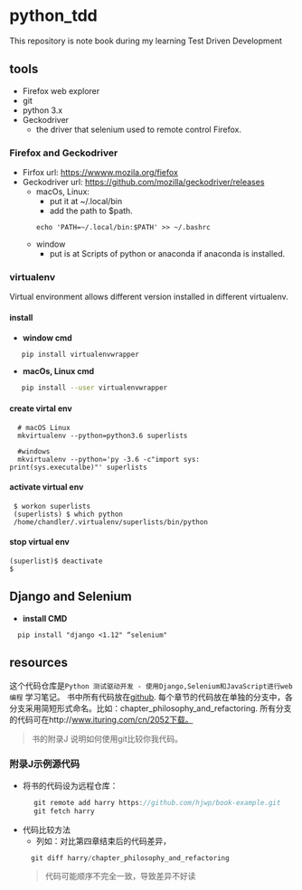 # python_tdd
  This repository is note book during my learning Test Driven Development

## tools

* Firefox web explorer
* git
* python 3.x
* Geckodriver
  - the driver that selenium used to remote control Firefox.

### Firefox and Geckodriver
* Firfox url: https://wwww.mozila.org/fiefox
* Geckodriver url: https://github.com/mozilla/geckodriver/releases
  - macOs, Linux: 
    + put it at ~/.local/bin
    + add the path to $path.
    ``` 
    echo 'PATH=~/.local/bin:$PATH' >> ~/.bashrc
    ```
  - window
    + put is at Scripts of python or anaconda if anaconda is installed.
### virtualenv
  Virtual environment allows different version installed in different virtualenv.

#### install
  * **window cmd**
  ``` BASH
     pip install virtualenvwrapper
  ```
  * **macOs, Linux cmd**
  ``` BASH
     pip install --user virtualenvwrapper
  ```
#### create virtal env
```
  # macOS Linux
  mkvirtualenv --python=python3.6 superlists

  #windows
  mkvirtualenv --python='py -3.6 -c"import sys: print(sys.executalbe)"' superlists
```
#### activate virtual env
```
 $ workon superlists
 (superlists) $ which python
 /home/chandler/.virtualenv/superlists/bin/python
```
#### stop virtual env
```
(superlist)$ deactivate
$
```

## Django and Selenium
* **install CMD**
```
  pip install "django <1.12" “selenium"
```

## resources
  这个代码仓库是`Python 测试驱动开发 - 使用Django,Selenium和JavaScript进行web编程` 学习笔记。
  书中所有代码放在[github](https://github.com/hjwp/book-example). 每个章节的代码放在单独的分支中，各分支采用简短形式命名。比如：chapter_philosophy_and_refactoring.
  所有分支的代码可在http://www.ituring.com/cn/2052下载。
  > 书的附录J 说明如何使用git比较你我代码。

### 附录J示例源代码

* 将书的代码设为远程仓库：
```C
      git remote add harry https://github.com/hjwp/book-example.git
      git fetch harry
```

* 代码比较方法
  - 列如：对比第四章结束后的代码差异，
  ```C
    git diff harry/chapter_philosophy_and_refactoring
  ```
  > 代码可能顺序不完全一致，导致差异不好读
